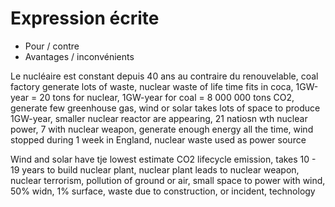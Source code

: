 Expression écrite
============

* Pour / contre
* Avantages / inconvénients

Le nucléaire est constant depuis 40 ans au contraire du renouvelable, coal factory generate lots of waste, nuclear waste of life time fits in coca, 1GW-year = 20 tons for nuclear, 1GW-year for coal = 8 000 000 tons CO2, generate few greenhouse gas, wind or solar takes lots of space to produce 1GW-year, smaller nuclear reactor are appearing, 21 natiosn wth nuclear power, 7 with nuclear weapon, generate enough energy all the time, wind stopped during 1 week in England, nuclear waste used as power source

Wind and solar have tje lowest estimate CO2 lifecycle emission, takes 10 - 19 years to build nuclear plant, nuclear plant leads to nuclear weapon, nuclear terrorism, pollution of ground or air, small space to power with wind, 50% widn, 1% surface, waste due to construction, or incident, technology
